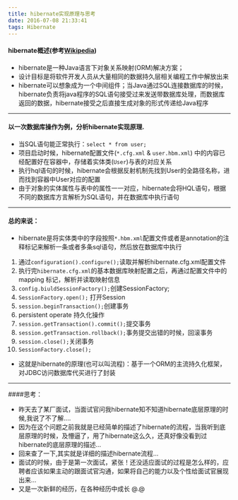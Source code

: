 ```yaml
---
title: hibernate实现原理与思考
date: 2016-07-08 21:33:41
tags: Hibernate
---
```

#### hibernate概述(参考[Wikipedia](https://zh.wikipedia.org/wiki/Hibernate))
+ hibernate是一种Java语言下对象关系映射(ORM)解决方案；
+ 设计目标是将软件开发人员从大量相同的数据持久层相关编程工作中解放出来
+ hibernate可以想象成为一个中间组件；当Java通过SQL连接数据库的时候，hibernate负责将java程序的SQL语句接受过来发送带数据库处理，而数据库返回的数据，hibernate接受之后直接生成对象的形式传递给Java程序
___
#### 以一次数据库操作为例，分析hibernate实现原理.
+ 当SQL语句能正常执行：`select * from user;`
+ 项目启动时候，hibernate配置文件(`*.cfg.xml` & `user.hbm.xml`) 中的内容已经配置好在容器中，存储着实体类(`User`)与表的对应关系
+ 执行hql语句的时候，hibernate会根据反射机制先找到User的全路径名称，进而找到容器中User对应的配置
+ 由于对象的实体属性与表中的属性一一对应，hibernate会将HQL语句，根据不同的数据库方言解析为SQL语句，并在数据库中执行语句
___
#### 总的来说：
+ hibernate是将实体类中的字段按照`*.hbm.xml`配置文件或者是annotation的注释标记来解析一条或者多条sql语句，然后放在数据库中执行
1. 通过`configuration().configure();`读取并解析hibernate.cfg.xml配置文件
2. 执行完`hibernate.cfg.xml`的基本数据库映射配置之后，再通过配置文件中的 mapping 标记，解析并读取映射信息
3. `config.biuldSessionFactory();`创建SessionFactory;
4. `SessionFactory.open();` 打开Session
5. `session.beginTransaction();`创建事务
6. persistent operate 持久化操作
7. `session.getTransaction().commit();`提交事务
8. `session.getTransaction.rollback();`事务提交出错的时候，回滚事务
9. `session.close();`关闭事务
10. `SessionFactory.close();`

+ 这就是hibernate的原理(也可以叫流程)：基于一个ORM的主流持久化框架，对JDBC访问数据库代买进行了封装
___
####思考：
+ 昨天去了某厂面试，当面试官问我hibernate知不知道hibernate底层原理的时候,我说了不了解....
+ 因为在这个问题之前我就是已经简单的描述了hibernate的流程，当我听到底层原理的时候，及懵逼了，用了hibernate这么久，还真好像没看到过hibernate的底层原理的描述...
+ 回来查了一下,其实就是详细的描述hibernate流程...
+ 面试的时候，由于是第一次面试，紧张！还没适应面试的过程是怎么样的，应聘者应该如果主动的跟面试官沟通，如果将自己的能力以及个性给面试官展现出来...
+ 又是一次新鲜的经历，在各种经历中成长 @.@
